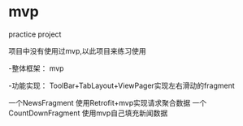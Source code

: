 # mvp
practice project

项目中没有使用过mvp,以此项目来练习使用

-整体框架：
mvp

-功能实现：
ToolBar+TabLayout+ViewPager实现左右滑动的fragment

一个NewsFragment  使用Retrofit+mvp实现请求聚合数据
一个CountDownFragment 使用mvp自己填充新闻数据





